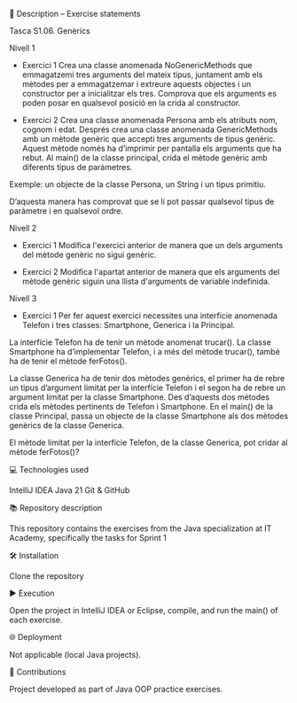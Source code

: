📄 Description – Exercise statements

Tasca S1.06. Genèrics

Nivell 1
- Exercici 1
Crea una classe anomenada NoGenericMethods que emmagatzemi tres arguments del mateix tipus, juntament amb els mètodes per a emmagatzemar i extreure aquests objectes i un constructor per a inicialitzar els tres. Comprova que els arguments es poden posar en qualsevol posició en la crida al constructor.

- Exercici 2
Crea una classe anomenada Persona amb els atributs nom, cognom i edat. Després crea una classe anomenada GenericMethods amb un mètode genèric que accepti tres arguments de tipus genèric. Aquest mètode només ha d’imprimir per pantalla els arguments que ha rebut. Al main() de la classe principal, crida el mètode genèric amb diferents tipus de paràmetres.

Exemple: un objecte de la classe Persona, un String i un tipus primitiu.

D’aquesta manera has comprovat que se li pot passar qualsevol tipus de paràmetre i en qualsevol ordre.


Nivell 2
- Exercici 1
Modifica l'exercici anterior de manera que un dels arguments del mètode genèric no sigui genèric.

- Exercici 2
Modifica l'apartat anterior de manera que els arguments del mètode genèric siguin una llista d'arguments de variable indefinida.


Nivell 3

- Exercici 1
Per fer aquest exercici necessites una interfície anomenada Telefon i tres classes: Smartphone, Generica i la Principal.

La interfície Telefon ha de tenir un mètode anomenat trucar(). La classe Smartphone ha d’implementar Telefon, i a més del mètode trucar(), també ha de tenir el mètode ferFotos(). 

La classe Generica ha de tenir dos mètodes genèrics, el primer ha de rebre un tipus d’argument limitat per la interfície Telefon i el segon ha de rebre un argument limitat per la classe Smartphone. Des d’aquests dos mètodes crida els mètodes pertinents de Telefon i Smartphone. En el main() de la classe Principal, passa un objecte de la classe Smartphone als dos mètodes genèrics de la classe Generica.

El mètode limitat per la interfície Telefon, de la classe Generica, pot cridar al mètode ferFotos()?


💻 Technologies used

IntelliJ IDEA 
Java 21
Git & GitHub

📚 Repository description

This repository contains the exercises from the Java specialization at IT Academy, specifically the tasks for Sprint 1


🛠️ Installation

Clone the repository

▶️ Execution

Open the project in IntelliJ IDEA or Eclipse, compile, and run the main() of each exercise.

🌐 Deployment

Not applicable (local Java projects).

🤝 Contributions

Project developed as part of Java OOP practice exercises.